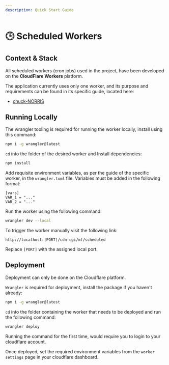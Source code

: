 ```yaml
---
description: Quick Start Guide
---
```


# 🕒 Scheduled Workers

## Context & Stack

All scheduled workers (cron jobs) used in the project, have been developed on the **CloudFlare Workers** platform.

The application currently uses only one worker, and its purpose and requirements can be found in its specific guide, located here:
* [chuck-NORRIS](./chuck-NORRIS/README.md)

## Running Locally

The wrangler tooling is required for running the worker locally, install using this command:

```bash
npm i -g wrangler@latest
```

`cd` into the folder of the desired worker and Install dependencies:

```bash
npm install
```

Add requisite environment variables, as per the guide of the specific worker, in the `wrangler.toml` file. Variables must be added in the following format:

```properties
[vars]
VAR_1 = "..."
VAR_2 = "..."
```

Run the worker using the following command:

```bash
wrangler dev --local
```

To trigger the worker manually visit the following link:

```url
http://localhost:[PORT]/cdn-cgi/mf/scheduled
```

Replace `[PORT]` with the assigned local port.

## Deployment

Deployment can only be done on the Cloudflare platform.

`Wrangler` is required for deployment, install the package if you haven't already:

```bash
npm i -g wrangler@latest
```

`cd` into the folder containing the worker that needs to be deployed and run the following command:

```bash
wrangler deploy
```

Running the command for the first time, would require you to login to your cloudflare account.

Once deployed, set the required environment variables from the `worker settings` page in your cloudflare dashboard.
